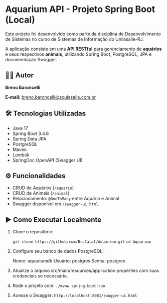 # Aquarium API - Projeto Spring Boot (Local)

Este projeto foi desenvolvido como parte da disciplina de Desenvolvimento de Sistemas no curso de Sistemas de Informação do Unilasalle-RJ.

A aplicação consiste em uma **API RESTful** para gerenciamento de **aquários** e seus respectivos **animais**, utilizando Spring Boot, PostgreSQL, JPA e documentação Swagger.

## 👨‍🎓 Autor

**Breno Baroncelli**

**E-mail:** breno.baroncelli@soulasalle.com.br

## 🛠️ Tecnologias Utilizadas

- Java 17
- Spring Boot 3.4.6
- Spring Data JPA
- PostgreSQL
- Maven
- Lombok
- SpringDoc OpenAPI (Swagger UI)

## ⚙️ Funcionalidades

- CRUD de Aquários (`/aquario`)
- CRUD de Animais (`/animal`)
- Relacionamento: `@OneToMany` entre Aquário e Animal
- Swagger disponível em `/swagger-ui.html`

## ▶️ Como Executar Localmente

1. Clone o repositório:

   `git clone https://github.com/BraCatal/Aquarium.git`
   `cd Aquarium`

2. Configure seu banco de dados PostgreSQL:

    Nome: aquariumdb
    Usuário: postgres
    Senha: postgres
   
3. Atualize o arquivo src/main/resources/application.properties com suas credenciais se necessário.

4. Rode o projeto com: `./mvnw spring-boot:run`

5. Acesse o Swagger: `http://localhost:8081/swagger-ui.html`

